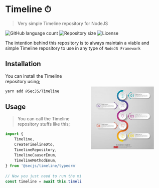# Timeline ⏱

> Very simple Timeline repository for NodeJS

<p>
  <img alt="GitHub language count" src="https://img.shields.io/github/languages/count/secjs/timeline?style=for-the-badge&logo=appveyor">

  <img alt="Repository size" src="https://img.shields.io/github/repo-size/secjs/timeline?style=for-the-badge&logo=appveyor">

  <img alt="License" src="https://img.shields.io/badge/license-MIT-brightgreen?style=for-the-badge&logo=appveyor">
</p>

The intention behind this repository is to always maintain a viable and simple Timeline repository to use in any type of `NodeJS Framework`

<img src=".github/timeline.png" width="200px" align="right" hspace="30px" vspace="100px">

## Installation

You can install the Timeline repository using;

```bash
yarn add @SecJS/Timeline
```

## Usage

> You can call the Timeline repository stuffs like this;

```js
import { 
    Timeline,    
    CreateTimelineDto, 
    TimelineRepository,    
    TimelineCauserEnum,
    TimelineMethodEnum,
} from '@secjs/timeline/typeorm'

// Now you just need to run the migrations inside @secjs/timeline/typeorm and create a timeline using all the stuffs
const timeline = await this.timelineRepository(createTimelineDto)
```
